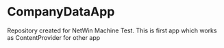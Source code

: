 # CompanyDataApp
Repository created for NetWin Machine Test. This is first app which works as ContentProvider for other app
